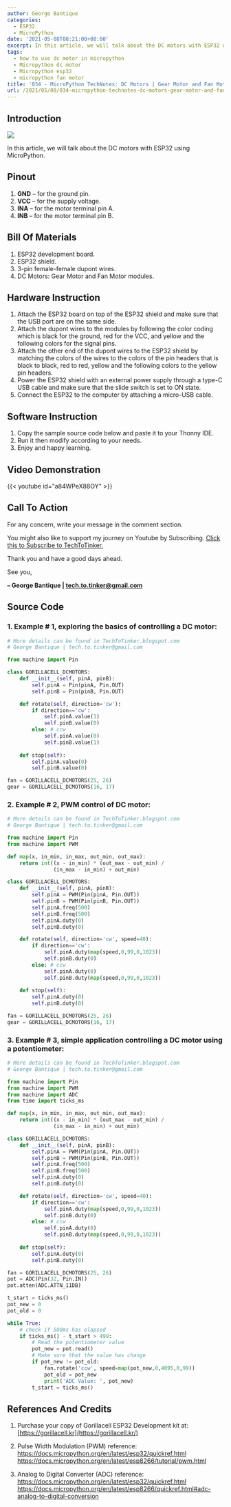 ```yaml
---
author: George Bantique
categories:
  - ESP32
  - MicroPython
date: '2021-05-08T08:21:00+08:00'
excerpt: In this article, we will talk about the DC motors with ESP32 using MicroPython.
tags:
  - how to use dc motor in micropython
  - Micropython dc motor
  - Micropython esp32
  - micropython fan motor
title: '034 - MicroPython TechNotes: DC Motors | Gear Motor and Fan Motor'
url: /2021/05/08/034-micropython-technotes-dc-motors-gear-motor-and-fan-motor/
---
```


## **Introduction**

![](/images/034-2BMicroPython-2BTechNotes-2BDC-2BMotors.png)

In this article, we will talk about the DC motors with ESP32 using MicroPython.

## **Pinout**

1. **GND** – for the ground pin.
2. **VCC** – for the supply voltage.
3. **INA** – for the motor terminal pin A.
4. **INB** – for the motor terminal pin B.

## **Bill Of Materials**

1. ESP32 development board.
2. ESP32 shield.
3. 3-pin female-female dupont wires.
4. DC Motors: Gear Motor and Fan Motor modules.

## **Hardware Instruction**

1. Attach the ESP32 board on top of the ESP32 shield and make sure that the USB port are on the same side.
2. Attach the dupont wires to the modules by following the color coding which is black for the ground, red for the VCC, and yellow and the following colors for the signal pins.
3. Attach the other end of the dupont wires to the ESP32 shield by matching the colors of the wires to the colors of the pin headers that is black to black, red to red, yellow and the following colors to the yellow pin headers.
4. Power the ESP32 shield with an external power supply through a type-C USB cable and make sure that the slide switch is set to ON state.
5. Connect the ESP32 to the computer by attaching a micro-USB cable.

## **Software Instruction**

1. Copy the sample source code below and paste it to your Thonny IDE.
2. Run it then modify according to your needs.
3. Enjoy and happy learning.

## **Video Demonstration**

{{< youtube id="a84WPeX88OY" >}}

## **Call To Action**

For any concern, write your message in the comment section.

You might also like to support my journey on Youtube by Subscribing. [Click this to Subscribe to TechToTinker.](https://www.youtube.com/c/TechToTinker?sub_confirmation=1)

Thank you and have a good days ahead.

See you,

**– George Bantique | tech.to.tinker@gmail.com**

## **Source Code**

### 1. Example # 1, exploring the basics of controlling a DC motor:

```py { lineNos="true" wrap="true" }
# More details can be found in TechToTinker.blogspot.com 
# George Bantique | tech.to.tinker@gmail.com

from machine import Pin

class GORILLACELL_DCMOTORS:
    def __init__(self, pinA, pinB):
        self.pinA = Pin(pinA, Pin.OUT)
        self.pinB = Pin(pinB, Pin.OUT)

    def rotate(self, direction='cw'):
        if direction=='cw':
            self.pinA.value(1)
            self.pinB.value(0)
        else: # ccw
            self.pinA.value(0)
            self.pinB.value(1)
            
    def stop(self):
        self.pinA.value(0)
        self.pinB.value(0)

fan = GORILLACELL_DCMOTORS(25, 26)
gear = GORILLACELL_DCMOTORS(16, 17)

```

### 2. Example # 2, PWM control of DC motor:

```py { lineNos="true" wrap="true" }
# More details can be found in TechToTinker.blogspot.com 
# George Bantique | tech.to.tinker@gmail.com

from machine import Pin
from machine import PWM

def map(x, in_min, in_max, out_min, out_max): 
    return int((x - in_min) * (out_max - out_min) /
               (in_max - in_min) + out_min)

class GORILLACELL_DCMOTORS:
    def __init__(self, pinA, pinB):
        self.pinA = PWM(Pin(pinA, Pin.OUT))
        self.pinB = PWM(Pin(pinB, Pin.OUT))
        self.pinA.freq(500)
        self.pinB.freq(500)
        self.pinA.duty(0)
        self.pinB.duty(0)

    def rotate(self, direction='cw', speed=40):
        if direction=='cw':
            self.pinA.duty(map(speed,0,99,0,1023))
            self.pinB.duty(0)
        else: # ccw
            self.pinA.duty(0)
            self.pinB.duty(map(speed,0,99,0,1023))
            
    def stop(self):
        self.pinA.duty(0)
        self.pinB.duty(0)

fan = GORILLACELL_DCMOTORS(25, 26)
gear = GORILLACELL_DCMOTORS(16, 17)

```

### 3. Example # 3, simple application controlling a DC motor using a potentiometer:

```py { lineNos="true" wrap="true" }
# More details can be found in TechToTinker.blogspot.com 
# George Bantique | tech.to.tinker@gmail.com

from machine import Pin
from machine import PWM
from machine import ADC
from time import ticks_ms

def map(x, in_min, in_max, out_min, out_max): 
    return int((x - in_min) * (out_max - out_min) /
               (in_max - in_min) + out_min)

class GORILLACELL_DCMOTORS:
    def __init__(self, pinA, pinB):
        self.pinA = PWM(Pin(pinA, Pin.OUT))
        self.pinB = PWM(Pin(pinB, Pin.OUT))
        self.pinA.freq(500)
        self.pinB.freq(500)
        self.pinA.duty(0)
        self.pinB.duty(0)

    def rotate(self, direction='cw', speed=40):
        if direction=='cw':
            self.pinA.duty(map(speed,0,99,0,1023))
            self.pinB.duty(0)
        else: # ccw
            self.pinA.duty(0)
            self.pinB.duty(map(speed,0,99,0,1023))
            
    def stop(self):
        self.pinA.duty(0)
        self.pinB.duty(0)

fan = GORILLACELL_DCMOTORS(25, 26)
pot = ADC(Pin(32, Pin.IN))
pot.atten(ADC.ATTN_11DB)

t_start = ticks_ms()
pot_new = 0
pot_old = 0

while True:
    # check if 500ms has elapsed
    if ticks_ms() - t_start > 499:
        # Read the potentiometer value
        pot_new = pot.read()
        # Make sure that the value has change
        if pot_new != pot_old:
            fan.rotate('ccw', speed=map(pot_new,0,4095,0,99))
            pot_old = pot_new
            print('ADC Value: ', pot_new)
        t_start = ticks_ms()

```

## **References And Credits**

1. Purchase your copy of Gorillacell ESP32 Development kit at:
[https://gorillacell.kr](https://gorillacell.kr/)

2. Pulse Width Modulation (PWM) reference:
<https://docs.micropython.org/en/latest/esp32/quickref.html>
<https://docs.micropython.org/en/latest/esp8266/tutorial/pwm.html>

3. Analog to Digital Converter (ADC) reference:
<https://docs.micropython.org/en/latest/esp32/quickref.html>
<https://docs.micropython.org/en/latest/esp8266/quickref.html#adc-analog-to-digital-conversion>

